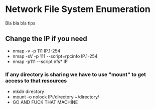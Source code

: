 # Network File System Enumeration
Bla bla bla tips

## Change the IP if you need
* nmap -v -p 111 IP.1-254
* nmap -sV -p 111 --script=rpcinfo IP.1-254
* nmap -p111 --script nfs* IP
### If any directory is sharing we have to use "mount" to get access to that resources
* mkdir directory
* mount -o nolock IP:/directory ~/directory/
* GO AND FUCK THAT MACHINE
